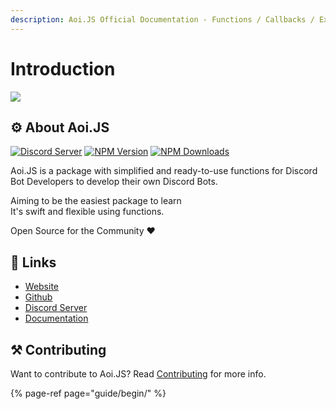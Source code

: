 ```yaml
---
description: Aoi.JS Official Documentation - Functions / Callbacks / Examples
---
```


# Introduction

![](https://aoi.js.org/assets/images/aoijs-new.png)

## ⚙ About Aoi.JS

[![Discord Server](https://img.shields.io/discord/773352845738115102?color=5865F2&logo=discord&logoColor=white)](https://aoi.js.org/invite) [![NPM Version](https://img.shields.io/npm/v/aoi.js.svg?maxAge=3600)](https://www.npmjs.com/package/aoi.js) [![NPM Downloads](https://img.shields.io/npm/dt/aoi.js.svg?maxAge=3600)](https://www.npmjs.com/package/aoi.js)

Aoi.JS is a package with simplified and ready-to-use functions for Discord Bot Developers to develop their own Discord Bots.

Aiming to be the easiest package to learn  
It's swift and flexible using functions.

Open Source for the Community ❤️

## 🔗 Links

* [Website](https://aoi.js.org)
* [Github](https://github.com/aoijs/aoi.js)
* [Discord Server](https://aoi.js.org/invite)
* [Documentation](https://aoi.leref.ga)

## ⚒ Contributing

Want to contribute to Aoi.JS? Read [Contributing](https://github.com/aoijs/aoi.js/blob/master/.github/CONTRIBUTING.md) for more info.

{% page-ref page="guide/begin/" %}

